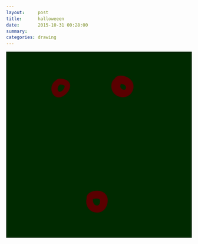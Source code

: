 ```yaml
---
layout:     post
title:      halloweeen
date:       2015-10-31 00:28:00
summary:    
categories: drawing
---
```

![halloweeen](/images/_diary/halloweeen.png "wheeeeeee")
